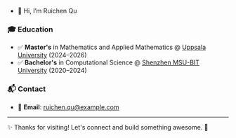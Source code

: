 - 👋 Hi, I’m Ruichen Qu

### 🎓 Education  
- ✅ **Master's** in Mathematics and Applied Mathematics @ [Uppsala University](https://www.uu.se/) (2024–2026)  
- ✅ **Bachelor's** in Computational Science @ [Shenzhen MSU-BIT University](https://www.msubit.edu.cn/) (2020–2024) 

### 📬 Contact  
- 📧 **Email**: ruichen.qu@example.com

---
✨ Thanks for visiting! Let's connect and build something awesome. 🚀  
<!---
Ruichen0508/Ruichen0508 is a ✨ special ✨ repository because its `README.md` (this file) appears on your GitHub profile.
You can click the Preview link to take a look at your changes.
--->
